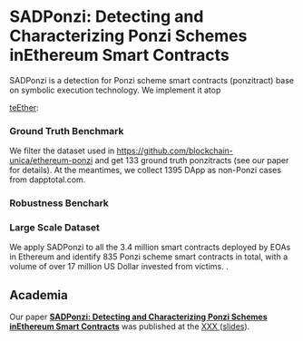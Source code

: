 # SADPonzi: Detecting and Characterizing Ponzi Schemes inEthereum Smart Contracts

SADPonzi is a detection for Ponzi scheme smart contracts (ponzitract) base on symbolic execution technology. We implement it atop 

[teEther](https://github.com/nescio007/teether):

### Ground Truth Benchmark

We filter the dataset used in https://github.com/blockchain-unica/ethereum-ponzi and get 133 ground truth ponzitracts (see our paper for details). At the meantimes, we collect 1395 DApp as non-Ponzi cases from dapptotal.com.  

### Robustness Benchark





### Large Scale Dataset

We apply SADPonzi to all the 3.4 million smart contracts deployed by EOAs in Ethereum and identify 835 Ponzi scheme smart contracts in total, with a volume of over 17 million US Dollar invested from victims. .



## Academia

Our paper [**SADPonzi: Detecting and Characterizing Ponzi Schemes inEthereum Smart Contracts**]( ) was published at the [XXX ](http://xxx.com) ([slides](https://www.usenix.org/sites/default/files/conference/protected-files/security18_slides_krupp.pdf)).

```

```

